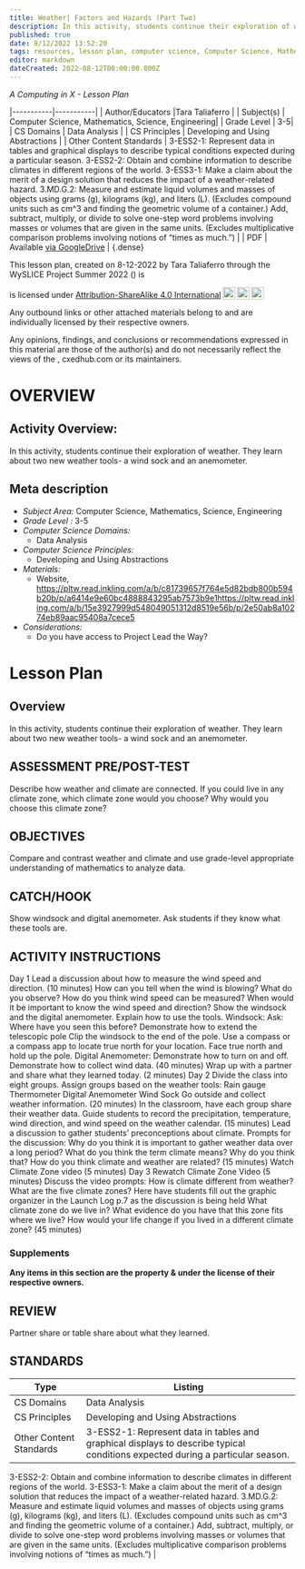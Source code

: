 ```yaml
---
title: Weather| Factors and Hazards (Part Two)
description: In this activity, students continue their exploration of weather. They learn about two new weather tools- a wind sock and an anemometer.
published: true
date: 8/12/2022 13:52:20
tags: resources, lesson plan, computer science, Computer Science, Mathematics, Science, Engineering 
editor: markdown
dateCreated: 2022-08-12T00:00:00.000Z
---
```

*A Computing in X - Lesson Plan*

|-----------|-----------|
| Author/Educators |Tara Taliaferro |
| Subject(s) | Computer Science, Mathematics, Science, Engineering|
| Grade Level | 3-5|
| CS Domains | Data Analysis |
| CS Principles | Developing and Using Abstractions |
| Other Content Standards | 3-ESS2-1: Represent data in tables and graphical displays to describe typical conditions expected during a particular season.
3-ESS2-2: Obtain and combine information to describe climates in different regions of the world.
3-ESS3-1: Make a claim about the merit of a design solution that reduces the impact of a weather-related hazard.
3.MD.G.2: Measure and estimate liquid volumes and masses of objects using grams (g), kilograms (kg), and liters (L). (Excludes compound units such
as cm^3 and finding the geometric volume of a container.) Add, subtract, multiply, or divide to solve one-step word problems involving masses or
volumes that are given in the same units. (Excludes multiplicative comparison problems involving notions of “times as much.”) | 
| PDF | Available [via GoogleDrive]() |
{.dense}






This lesson plan, created on 8-12-2022 by Tara Taliaferro through the  WySLICE Project Summer 2022 () is  <p xmlns:cc="http://creativecommons.org/ns#" >  is licensed under <a href="http://creativecommons.org/licenses/by-sa/4.0/?ref=chooser-v1" target="_blank" rel="license noopener noreferrer" style="display:inline-block;">Attribution-ShareAlike 4.0 International<img style="height:22px!important;margin-left:3px;vertical-align:text-bottom;" src="https://mirrors.creativecommons.org/presskit/icons/cc.svg?ref=chooser-v1"><img style="height:22px!important;margin-left:3px;vertical-align:text-bottom;" src="https://mirrors.creativecommons.org/presskit/icons/by.svg?ref=chooser-v1"><img style="height:22px!important;margin-left:3px;vertical-align:text-bottom;" src="https://mirrors.creativecommons.org/presskit/icons/sa.svg?ref=chooser-v1"></a></p>


Any outbound links or other attached materials belong to and are individually licensed by their respective owners. 


Any opinions, findings, and conclusions or recommendations expressed in this material are those of the author(s) and do not necessarily reflect the views of the , cxedhub.com or its maintainers.


# OVERVIEW
## Activity Overview:  
In this activity, students continue their exploration of weather. They learn about two new weather tools- a wind sock and an anemometer.
## Meta description
+ *Subject Area:* Computer Science, Mathematics, Science, Engineering 
+ *Grade Level :* 3-5 
+ *Computer Science Domains:*
   + Data Analysis
+ *Computer Science Principles:*
   + Developing and Using Abstractions
+ *Materials:* 
   + Website, https://pltw.read.inkling.com/a/b/c81739657f764e5d82bdb800b594b20b/p/a6414e9e60bc4888843295ab7573b9e1https://pltw.read.inkling.com/a/b/15e3927999d548049051312d8519e56b/p/2e50ab8a10274eb89aac95408a7cece5
+ *Considerations:*
   + Do you have access to Project Lead the Way?


# Lesson Plan
## Overview
In this activity, students continue their exploration of weather. They learn about two new weather tools- a wind sock and an anemometer.
## ASSESSMENT PRE/POST-TEST
Describe how weather and climate are connected.
If you could live in any climate zone, which climate zone would you choose? Why would you choose this climate zone?
## OBJECTIVES
Compare and contrast weather and climate and use grade-level appropriate understanding of mathematics to analyze data.


## CATCH/HOOK
Show windsock and digital anemometer. Ask students if they know what these tools are.


## ACTIVITY INSTRUCTIONS
Day 1
Lead a discussion about how to measure the wind speed and direction. (10 minutes)
                How can you tell when the wind is blowing? What do you observe?
                How do you think wind speed can be measured?
                When would it be important to know the wind speed and direction?
Show the windsock and the digital anemometer. Explain how to use the tools.
                Windsock: 
                        Ask: Where have you seen this before?
                        Demonstrate how to extend the telescopic pole
                        Clip the windsock to the end of the pole.
                        Use a compass or a compass app to locate true north for your location.
                        Face true north and hold up the pole.
                Digital Anemometer:
                        Demonstrate how to turn on and off.
Demonstrate how to collect wind data. (40 minutes)
Wrap up with a partner and share what they learned today. (2 minutes)
Day 2
Divide the class into eight groups. Assign groups based on the weather tools:
                Rain gauge
                Thermometer
                Digital Anemometer
                Wind Sock
Go outside and collect weather information. (20 minutes)
In the classroom, have each group share their weather data. Guide students to record the precipitation, temperature, wind direction, and wind speed on the weather calendar. (15 minutes)
Lead a discussion to gather students’ preconceptions about climate.
Prompts for the discussion:
                Why do you think it is important to gather weather data over a long period?
                What do you think the term climate means? Why do you think that?
                How do you think climate and weather are related? (15 minutes)
Watch Climate Zone video (5 minutes)
Day 3
Rewatch Climate Zone Video (5 minutes)
        Discuss the video prompts:
                How is climate different from weather?
                What are the five climate zones? Here have students fill out the graphic organizer in the Launch Log p.7 as the discussion is being held
                What climate zone do we live in? What evidence do you have that this zone fits where we live?
                How would your life change if you lived in a different climate zone? (45 minutes)


### Supplements
**Any items in this section are the property & under the license of their respective owners.**






## REVIEW
Partner share or table share about what they learned.
## STANDARDS        
| Type | Listing | 
|-----------|-----------|
| CS Domains  | Data Analysis|
| CS Principles   | Developing and Using Abstractions|
| Other Content Standards | 3-ESS2-1: Represent data in tables and graphical displays to describe typical conditions expected during a particular season.
3-ESS2-2: Obtain and combine information to describe climates in different regions of the world.
3-ESS3-1: Make a claim about the merit of a design solution that reduces the impact of a weather-related hazard.
3.MD.G.2: Measure and estimate liquid volumes and masses of objects using grams (g), kilograms (kg), and liters (L). (Excludes compound units such
as cm^3 and finding the geometric volume of a container.) Add, subtract, multiply, or divide to solve one-step word problems involving masses or
volumes that are given in the same units. (Excludes multiplicative comparison problems involving notions of “times as much.”)  |